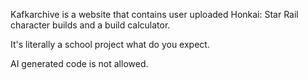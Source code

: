 Kafkarchive is a website that contains user uploaded Honkai: Star Rail character builds and a build calculator.

It's literally a school project what do you expect.

AI generated code is not allowed.
